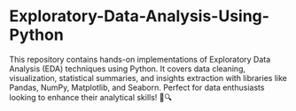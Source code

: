 # Exploratory-Data-Analysis-Using-Python
This repository contains hands-on implementations of Exploratory Data Analysis (EDA) techniques using Python. It covers data cleaning, visualization, statistical summaries, and insights extraction with libraries like Pandas, NumPy, Matplotlib, and Seaborn. Perfect for data enthusiasts looking to enhance their analytical skills! 🚀🔍
